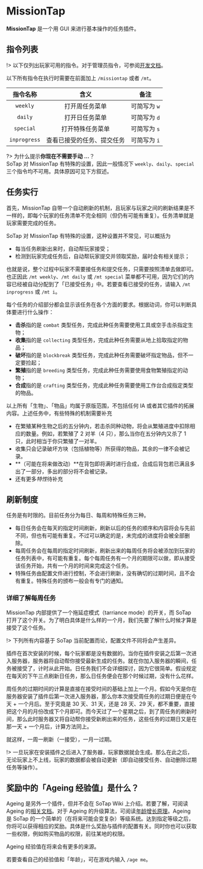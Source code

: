 # MissionTap

**MissionTap** 是一个用 GUI 来进行基本操作的任务插件。

## 指令列表

!> 以下仅列出玩家可用的指令。对于管理员指令，可参阅[开发文档](//docs.sotap.dev/#/missiontap/commands.md)。

以下所有指令在执行时需要在前面加上 `/missiontap` 或者 `/mt`。

|   指令名称   |            含义            |     备注     |
| :----------: | :------------------------: | :----------: |
|   `weekly`   |       打开周任务菜单       | 可简写为 `w` |
|   `daily`    |       打开日任务菜单       | 可简写为 `d` |
|  `special`   |      打开特殊任务菜单      | 可简写为 `s` |
| `inprogress` | 查看已接受的任务、提交任务 | 可简写为 `i` |

?> 为什么提示**你现在不需要手动 ...**？<br>
SoTap 对 MissionTap 有特殊的设置，因此一般情况下 `weekly`、`daily`、`special` 三个指令均不可用。具体原因可见下方叙述。

## 任务实行

首先，MissionTap 自带一个自动刷新的机制，且玩家与玩家之间的刷新结果是不一样的，即每个玩家的任务清单不完全相同（但仍有可能有重复）。任务清单就是玩家需要完成的任务。

SoTap 对 MissionTap 有特殊的设置，这种设置并不常见，可以概括为

- 每当任务刷新出来时，自动帮玩家接受；
- 检测到玩家完成任务后，自动帮玩家提交并领取奖励，届时会有相关提示；

也就是说，整个过程中玩家不需要接任务和提交任务，只需要按照清单去做即可。也正因此 `/mt weekly`、`/mt daily` 或 `/mt special` 菜单都不可用，因为它们的内容已经被自动分配到了「已接受任务」中。若要查看已接受的任务，请输入 `/mt inprogress` 或 `/mt i`。

每个任务的介绍部分都会显示该任务在各个方面的要求。根据动词，你可以判断具体要进行什么操作：

- **击杀**指的是 `combat` 类型任务，完成此种任务需要使用工具或空手击杀指定生物；
- **收集**指的是 `collecting` 类型任务，完成此种任务需要从地上拾取指定的物品；
- **破坏**指的是 `blockbreak` 类型任务，完成此种任务需要破坏指定物品，但不一定要捡起；
- **繁殖**指的是 `breeding` 类型任务，完成此种任务需要使用食物繁殖指定的动物；
- **合成**指的是 `crafting` 类型任务，完成此种任务需要使用工作台合成指定类型的物品。

以上所有「生物」、「物品」均属于原版范围，不包括任何 IA 或者其它插件的拓展内容。上述任务中，有些特殊的机制需要补充

- 在繁殖某种生物之后的五分钟内，若击杀同种动物，将会从繁殖进度中扣除相应的数量。例如，若繁殖了 2 对羊（4 只），那么当你在五分钟内又杀了 1 只，此时相当于你只繁殖了一对羊。
- 收集只会记录破坏方块（包括植物等）所获得的物品，其余的一律不会被记录。
- **（可能在将来做改动）**在背包即将满时进行合成，合成后背包若已满且多出了一部分，多出的部分将不会被记录。
- 还有更多*特性*待补充

## 刷新制度

任务是有时限的。目前任务分为每日、每周和特殊任务三种。

- 每日任务会在每天的指定时间刷新，刷新以后的任务的顺序和内容将会与先前不同，但也有可能有重复。不过可以确定的是，未完成的进度将会被全部删除。
- 每周任务会在每周的指定时间刷新，刷新出来的每周任务将会被添加到玩家的任务列表中，有可能有重复。每个每周任务有一个月的期限可以做，即从接受该任务开始，共有一个月的时间来完成这个任务。
- 特殊任务由配置文件进行控制，不会进行刷新，没有确切的过期时间，且不会有重复。特殊任务的颁布一般会有专门的通知。

### 详细了解每周任务

MissionTap 内部提供了一个拖延症模式（tarriance mode）的开关，而 SoTap 打开了这个开关。为了明白具体是什么样的一个月，我们先要了解什么时候才算是接受了这个任务。

!> 下列所有内容基于 SoTap 当前配置而论，配置文件不同将会产生差异。

插件在首次安装的时候，每个玩家都是没有数据的。当你在插件安装之后第一次进入服务器，服务器将自动帮你接受最新生成的任务。就在你加入服务器的瞬间，任务被接受了，计时从此开始。日任务我们不会详细探讨，因为它很简单。假设规定在每天的下午三点刷新日任务，那么日任务便会在那个时候过期，没有什么花样。

周任务的过期时间的计算是直接在接受时间的基础上加上一个月。假如今天是你在服务器安装了插件后第一次进入服务器，那么你本次接受周任务的过期日便是在今天 + 一个月后。至于究竟是 30 天、31 天，还是 28 天、29 天，都不重要，直接把这个月的月份改成下个月即可。而今天过了一个星期之后，到了周任务的刷新时间，那么此时服务器又将自动帮你接受新刷出来的任务，这些任务的过期日又是在那一天 + 一个月后，计算方法同上。

就这样，一周一刷新（一接受），一月一过期。

!> 一旦玩家在安装插件之后进入了服务器，玩家数据就会生成。那么在此之后，无论玩家上不上线，玩家的数据都会被自动更新（即自动接受任务、自动删除过期任务等操作）。

## 奖励中的「Ageing 经验值」是什么？

Ageing 是另外一个插件，但并不会在 SoTap Wiki 上介绍。若要了解，可阅读 Ageing 的[相关文档](//docs.sotap.dev/#/ageing/index.md)。对于 Ageing 的升级算法，可阅读[年龄增长原理](//docs.sotap.dev/#/ageing/growth.md)。Ageing 是 SoTap 的一个简单的（在将来可能会变复杂）等级系统。达到指定等级之后，你将可以获得相应的奖励。具体是什么奖励与插件的配置有关。同时你也可以获取一些权限，例如购买物品的权限，前往某地的权限。

Ageing 经验值在将来会有更多的来源。

若要查看自己的经验值和「年龄」，可在游戏内输入 `/age me`。
